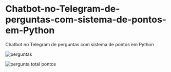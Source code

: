 # Chatbot-no-Telegram-de-perguntas-com-sistema-de-pontos-em-Python
Chatbot no Telegram de perguntas com sistema de pontos em Python

![perguntas](https://github.com/user-attachments/assets/dca7ec2e-8732-47aa-83cc-b8a0338c6d23)

![pergunta total pontos](https://github.com/user-attachments/assets/24ca60b6-af18-4534-b933-64b5c6c5c802)
